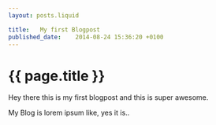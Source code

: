 ```yaml
---
layout: posts.liquid

title:   My first Blogpost
published_date:    2014-08-24 15:36:20 +0100
---
```

# {{ page.title }}

Hey there this is my first blogpost and this is super awesome.

My Blog is lorem ipsum like, yes it is..
